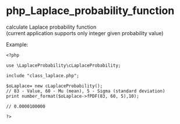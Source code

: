 # php_Laplace_probability_function
calculate Laplace probability function
<br>(current application supports only integer given probability value)

Example: 

```
<?php

use \LaplaceProbability\cLaplaceProbability;

include "class_laplace.php";

$oLaplace= new cLaplaceProbability();
// 83 - Value, 60 - Mu (mean), 5 - Sigma (standard deviation)
print number_format($oLaplace->fPDF(83, 60, 5),10);

// 0.0000100000

?>
```

